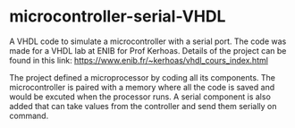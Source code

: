 # microcontroller-serial-VHDL

A VHDL code to simulate a microcontroller with a serial port.
The code was made for a VHDL lab at ENIB for Prof Kerhoas.
Details of the project can be found in this link: https://www.enib.fr/~kerhoas/vhdl_cours_index.html

The project defined a microprocessor by coding all its components. 
The microcontroller is paired with a memory where all the code is saved and would be excuted when the processor runs.
A serial component is also added that can take values from the controller and send them serially on command.

